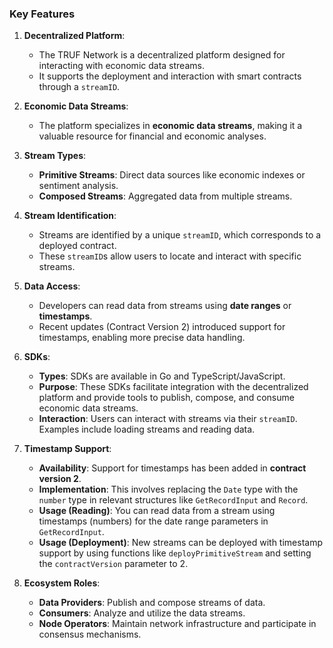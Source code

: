 
### **Key Features**

1. **Decentralized Platform**:
   - The TRUF Network is a decentralized platform designed for interacting with economic data streams.
   - It supports the deployment and interaction with smart contracts through a `streamID`.

2. **Economic Data Streams**:
   - The platform specializes in **economic data streams**, making it a valuable resource for financial and economic analyses.

3. **Stream Types**:
   - **Primitive Streams**: Direct data sources like economic indexes or sentiment analysis.
   - **Composed Streams**: Aggregated data from multiple streams.

4. **Stream Identification**:
   - Streams are identified by a unique `streamID`, which corresponds to a deployed contract.
   - These `streamID`s allow users to locate and interact with specific streams.

5. **Data Access**:
   - Developers can read data from streams using **date ranges** or **timestamps**.
   - Recent updates (Contract Version 2) introduced support for timestamps, enabling more precise data handling.

6. **SDKs**:
   - **Types**: SDKs are available in Go and TypeScript/JavaScript.
   - **Purpose**: These SDKs facilitate integration with the decentralized platform and provide tools to publish, compose, and consume economic data streams.
   - **Interaction**: Users can interact with streams via their `streamID`. Examples include loading streams and reading data.

7. **Timestamp Support**:
   - **Availability**: Support for timestamps has been added in **contract version 2**.
   - **Implementation**: This involves replacing the `Date` type with the `number` type in relevant structures like `GetRecordInput` and `Record`.
   - **Usage (Reading)**: You can read data from a stream using timestamps (numbers) for the date range parameters in `GetRecordInput`.
   - **Usage (Deployment)**: New streams can be deployed with timestamp support by using functions like `deployPrimitiveStream` and setting the `contractVersion` parameter to 2.

8. **Ecosystem Roles**:
   - **Data Providers**: Publish and compose streams of data.
   - **Consumers**: Analyze and utilize the data streams.
   - **Node Operators**: Maintain network infrastructure and participate in consensus mechanisms.
